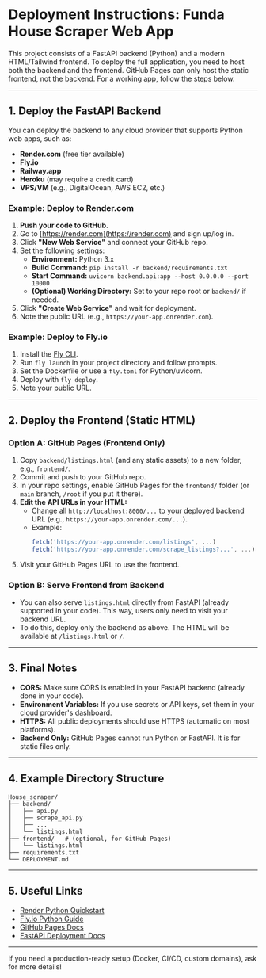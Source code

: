 # Deployment Instructions: Funda House Scraper Web App

This project consists of a FastAPI backend (Python) and a modern HTML/Tailwind frontend. To deploy the full application, you need to host both the backend and the frontend. GitHub Pages can only host the static frontend, not the backend. For a working app, follow the steps below.

---

## 1. Deploy the FastAPI Backend

You can deploy the backend to any cloud provider that supports Python web apps, such as:
- **Render.com** (free tier available)
- **Fly.io**
- **Railway.app**
- **Heroku** (may require a credit card)
- **VPS/VM** (e.g., DigitalOcean, AWS EC2, etc.)

### Example: Deploy to Render.com

1. **Push your code to GitHub.**
2. Go to [https://render.com](https://render.com) and sign up/log in.
3. Click **"New Web Service"** and connect your GitHub repo.
4. Set the following settings:
    - **Environment:** Python 3.x
    - **Build Command:** `pip install -r backend/requirements.txt`
    - **Start Command:** `uvicorn backend.api:app --host 0.0.0.0 --port 10000`
    - **(Optional) Working Directory:** Set to your repo root or `backend/` if needed.
5. Click **"Create Web Service"** and wait for deployment.
6. Note the public URL (e.g., `https://your-app.onrender.com`).

### Example: Deploy to Fly.io

1. Install the [Fly CLI](https://fly.io/docs/hands-on/install-flyctl/).
2. Run `fly launch` in your project directory and follow prompts.
3. Set the Dockerfile or use a `fly.toml` for Python/uvicorn.
4. Deploy with `fly deploy`.
5. Note your public URL.

---

## 2. Deploy the Frontend (Static HTML)

### Option A: GitHub Pages (Frontend Only)

1. Copy `backend/listings.html` (and any static assets) to a new folder, e.g., `frontend/`.
2. Commit and push to your GitHub repo.
3. In your repo settings, enable GitHub Pages for the `frontend/` folder (or `main` branch, `/root` if you put it there).
4. **Edit the API URLs in your HTML:**
    - Change all `http://localhost:8000/...` to your deployed backend URL (e.g., `https://your-app.onrender.com/...`).
    - Example:
      ```js
      fetch('https://your-app.onrender.com/listings', ...)
      fetch('https://your-app.onrender.com/scrape_listings?...', ...)
      ```
5. Visit your GitHub Pages URL to use the frontend.

### Option B: Serve Frontend from Backend

- You can also serve `listings.html` directly from FastAPI (already supported in your code). This way, users only need to visit your backend URL.
- To do this, deploy only the backend as above. The HTML will be available at `/listings.html` or `/`.

---

## 3. Final Notes

- **CORS:** Make sure CORS is enabled in your FastAPI backend (already done in your code).
- **Environment Variables:** If you use secrets or API keys, set them in your cloud provider's dashboard.
- **HTTPS:** All public deployments should use HTTPS (automatic on most platforms).
- **Backend Only:** GitHub Pages cannot run Python or FastAPI. It is for static files only.

---

## 4. Example Directory Structure

```
House_scraper/
├── backend/
│   ├── api.py
│   ├── scrape_api.py
│   ├── ...
│   └── listings.html
├── frontend/   # (optional, for GitHub Pages)
│   └── listings.html
├── requirements.txt
└── DEPLOYMENT.md
```

---

## 5. Useful Links

- [Render Python Quickstart](https://render.com/docs/deploy-python)
- [Fly.io Python Guide](https://fly.io/docs/languages-and-frameworks/python/)
- [GitHub Pages Docs](https://pages.github.com/)
- [FastAPI Deployment Docs](https://fastapi.tiangolo.com/deployment/)

---

If you need a production-ready setup (Docker, CI/CD, custom domains), ask for more details!
